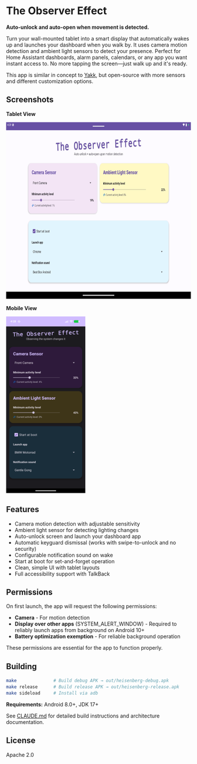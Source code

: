 # The Observer Effect

**Auto-unlock and auto-open when movement is detected.**

Turn your wall-mounted tablet into a smart display that automatically wakes up and launches your dashboard when you walk by. It uses camera motion detection and ambient light sensors to detect your presence. Perfect for Home Assistant dashboards, alarm panels, calendars, or any app you want instant access to. No more tapping the screen—just walk up and it's ready.

This app is similar in concept to [Yakk](https://yakk.bkappz.com/), but open-source with more sensors and different customization options.

## Screenshots

**Tablet View**

<img src="media/tablet.png" height="480px" />

**Mobile View**

<img src="media/mobile.png" height="480px" />

## Features

- Camera motion detection with adjustable sensitivity
- Ambient light sensor for detecting lighting changes
- Auto-unlock screen and launch your dashboard app
- Automatic keyguard dismissal (works with swipe-to-unlock and no security)
- Configurable notification sound on wake
- Start at boot for set-and-forget operation
- Clean, simple UI with tablet layouts
- Full accessibility support with TalkBack

## Permissions

On first launch, the app will request the following permissions:

- **Camera** - For motion detection
- **Display over other apps** (SYSTEM_ALERT_WINDOW) - Required to reliably launch apps from background on Android 10+
- **Battery optimization exemption** - For reliable background operation

These permissions are essential for the app to function properly.

## Building

```bash
make              # Build debug APK → out/heisenberg-debug.apk
make release      # Build release APK → out/heisenberg-release.apk
make sideload     # Install via adb
```

**Requirements:** Android 8.0+, JDK 17+

See [CLAUDE.md](CLAUDE.md) for detailed build instructions and architecture documentation.

## License

Apache 2.0
